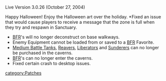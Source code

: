 Live Version 3.0.26 (October 27, 2004)

Happy Halloween! Enjoy the Halloween art over the holiday. \*Fixed an
issue that would cause players to receive a message that the zone is
full when they try and respawn in Sanctuary.

- [BFR](../vehicles/BattleFrame_Robotics.md)'s will no longer deconstruct on base walkways.
- Enemy Equipment cannot be loaded from or saved to a
  [BFR](../vehicles/BattleFrame_Robotics.md) Favorite.
- [Medium Battle Tanks](../items/Medium_Battle_Tank.md),
  [Reavers](../vehicles/Reaver.md), [Liberators](../vehicles/Liberator.md) and
  [Sunderers](../vehicles/Sunderer.md) can no longer be purchased in the
  caverns.
- [BFR](../vehicles/BattleFrame_Robotics.md)'s can no longer enter the caverns.
- Fixed certain crash to desktop issues.

[category:Patches](category:Patches.md)
